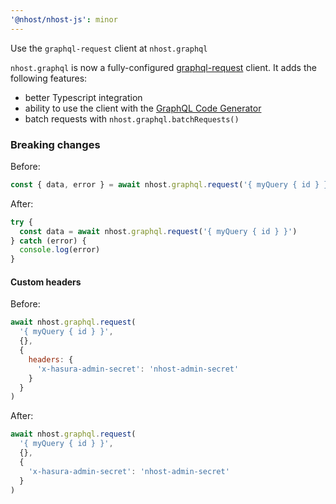 ```yaml
---
'@nhost/nhost-js': minor
---
```


Use the `graphql-request` client at `nhost.graphql`

`nhost.graphql` is now a fully-configured [graphql-request](https://github.com/prisma-labs/graphql-request) client.
It adds the following features:

- better Typescript integration
- ability to use the client with the [GraphQL Code Generator](https://the-guild.dev/graphql/codegen/plugins/typescript/typescript-graphql-request)
- batch requests with `nhost.graphql.batchRequests()`

### Breaking changes

Before:

```js
const { data, error } = await nhost.graphql.request('{ myQuery { id } }')
```

After:

```js
try {
  const data = await nhost.graphql.request('{ myQuery { id } }')
} catch (error) {
  console.log(error)
}
```

#### Custom headers

Before:

```js
await nhost.graphql.request(
  '{ myQuery { id } }',
  {},
  {
    headers: {
      'x-hasura-admin-secret': 'nhost-admin-secret'
    }
  }
)
```

After:

```js
await nhost.graphql.request(
  '{ myQuery { id } }',
  {},
  {
    'x-hasura-admin-secret': 'nhost-admin-secret'
  }
)
```
